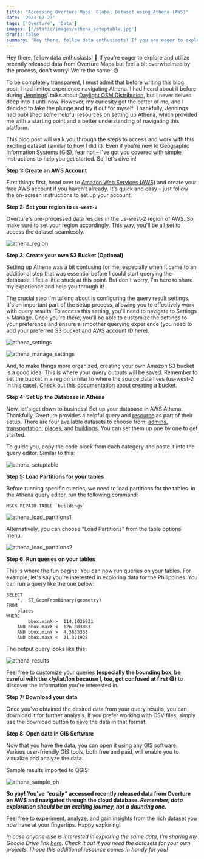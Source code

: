 ```yaml
---
title: "Accessing Overture Maps' Global Dataset using Athena (AWS)"
date: '2023-07-27'
tags: ['Overture', 'Data']
images: ['/static/images/athena_setuptable.jpg']
draft: false
summary: 'Hey there, fellow data enthusiasts! If you are eager to explore and utilize recently released data from Overture Maps but feel a bit overwhelmed by the process, this blog post will walk you through the steps to access and work with this exciting dataset.'
---
```


Hey there, fellow data enthusiasts! 👋 If you're eager to explore and utilize recently released data from Overture Maps but feel a bit overwhelmed by the process, don't worry! We're the same! 😅

To be completely transparent, I must admit that before writing this blog post, I had limited experience navigating Athena. I had heard about it before during [Jennings](https://twitter.com/jennings_in_geo)' talks about [Daylight OSM Distribution](https://aws.amazon.com/blogs/publicsector/querying-daylight-openstreetmap-distribution-amazon-athena/), but I never delved deep into it until now. However, my curiosity got the better of me, and I decided to take the plunge and try it out for myself. Thankfully, Jennings had published some helpful [resources](https://github.com/jenningsanderson/aws-athena-workshop) on setting up Athena, which provided me with a starting point and a better understanding of navigating this platform.

This blog post will walk you through the steps to access and work with this exciting dataset (similar to how I did it). Even if you're new to Geographic Information Systems (GIS), fear not – I've got you covered with simple instructions to help you get started. So, let's dive in!

**Step 1: Create an AWS Account**

First things first, head over to [Amazon Web Services (AWS)](https://aws.amazon.com/?nc2=h_lg) and create your free AWS account if you haven't already. It's quick and easy – just follow the on-screen instructions to set up your account.

**Step 2: Set your region to `us-west-2`**

Overture's pre-processed data resides in the us-west-2 region of AWS. So, make sure to set your region accordingly. This way, you'll be all set to access the dataset seamlessly.

![athena_region](/static/images/athena_region.png)

**Step 3: Create your own S3 Bucket (Optional)**

Setting up Athena was a bit confusing for me, especially when it came to an additional step that was essential before I could start querying the database. I felt a little stuck at this point. But don't worry, I'm here to share my experience and help you through it!

The crucial step I'm talking about is configuring the query result settings. It's an important part of the setup process, allowing you to effectively work with query results. To access this setting, you'll need to navigate to Settings > Manage. Once you're there, you'll be able to customize the settings to your preference and ensure a smoother querying experience (you need to add your preferred S3 bucket and AWS account ID here).

![athena_settings](/static/images/athena_settings.png)

![athena_manage_settings](/static/images/athena_manage_settings.png)

And, to make things more organized, creating your own Amazon S3 bucket is a good idea. This is where your query outputs will be saved. Remember to set the bucket in a region similar to where the source data lives (us-west-2 in this case). Check out this [documentation](https://docs.aws.amazon.com/AmazonS3/latest/userguide/create-bucket-overview.html) about creating a bucket.

**Step 4: Set Up the Database in Athena**

Now, let's get down to business! Set up your database in AWS Athena. Thankfully, Overture provides a helpful query and [resource](https://github.com/OvertureMaps/data/tree/main) as part of their setup. There are four available datasets to choose from: [admins](https://github.com/OvertureMaps/data/blob/main/athena_setup_queries.sql#L20), [transportation](https://github.com/OvertureMaps/data/blob/main/athena_setup_queries.sql#L107), [places](https://github.com/OvertureMaps/data/blob/main/athena_setup_queries.sql#L77), and [buildings](https://github.com/OvertureMaps/data/blob/main/athena_setup_queries.sql#L51). You can set them up one by one to get started.

To guide you, copy the code block from each category and paste it into the query editor. Similar to this:

![athena_setuptable](/static/images/athena_setuptable.png)

**Step 5: Load Partitions for your tables**

Before running specific queries, we need to load partitions for the tables. In the Athena query editor, run the following command:

```
MSCK REPAIR TABLE `buildings`
```

![athena_load_partitions1](/static/images/athena_load_partitions1.png)

Alternatively, you can choose "Load Partitions" from the table options menu.

![athena_load_partitions2](/static/images/athena_load_partitions2.png)

**Step 6: Run queries on your tables**

This is where the fun begins! You can now run queries on your tables. For example, let's say you're interested in exploring data for the Philippines. You can run a query like the one below:

```
SELECT
    *,  ST_GeomFromBinary(geometry)
FROM
    places
WHERE
        bbox.minX >  114.1036921
    AND bbox.maxX <  126.803083
    AND bbox.minY >  4.3833333
    AND bbox.maxY <  21.321928
```

The output query looks like this:

![athena_results](/static/images/athena_results.png)

Feel free to customize your queries **(especially the bounding box, be careful with the x/y/lat/lon because I, too, got confused at first 😅)** to discover the information you're interested in.

**Step 7: Download your data**

Once you've obtained the desired data from your query results, you can download it for further analysis. If you prefer working with CSV files, simply use the download button to save the data in that format.

**Step 8: Open data in GIS Software**

Now that you have the data, you can open it using any GIS software. Various user-friendly GIS tools, both free and paid, will enable you to visualize and analyze the data.

Sample results imported to QGIS:

![athena_sample_ph](/static/images/athena_sample_ph.png)

**So yay! You've _“easily”_ accessed recently released data from Overture on AWS and navigated through the cloud database. _Remember, data exploration should be an exciting journey, not a daunting one._**

Feel free to experiment, analyze, and gain insights from the rich dataset you now have at your fingertips. Happy exploring!

_In case anyone else is interested in exploring the same data, I'm sharing my Google Drive link [here](https://drive.google.com/drive/folders/11iFT4dM-CRtzhJOlrEq9WyFMGtEj1eSH?usp=sharing). Check it out if you need the datasets for your own projects. I hope this additional resource comes in handy for you!_

